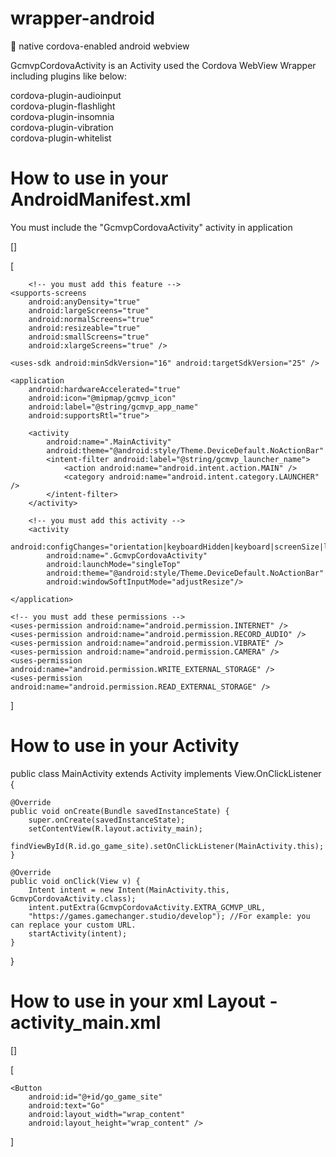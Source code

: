 # wrapper-android
:iphone: native cordova-enabled android webview

GcmvpCordovaActivity is an Activity used the Cordova WebView Wrapper including plugins like below:

cordova-plugin-audioinput<br>
cordova-plugin-flashlight<br>
cordova-plugin-insomnia<br>
cordova-plugin-vibration<br>
cordova-plugin-whitelist<br>

# How to use in your AndroidManifest.xml

You must include the "GcmvpCordovaActivity" activity in application

[<?xml version='1.0' encoding='utf-8'?>]

[<manifest 
    android:hardwareAccelerated="true" 
    android:versionCode="10000" 
    android:versionName="1.0.0" 
    package="your package name" 
    xmlns:android="http://schemas.android.com/apk/res/android">

		<!-- you must add this feature -->
    <supports-screens 
        android:anyDensity="true" 
        android:largeScreens="true" 
        android:normalScreens="true" 
        android:resizeable="true" 
        android:smallScreens="true" 
        android:xlargeScreens="true" />

    <uses-sdk android:minSdkVersion="16" android:targetSdkVersion="25" />

    <application 
        android:hardwareAccelerated="true" 
        android:icon="@mipmap/gcmvp_icon" 
        android:label="@string/gcmvp_app_name" 
        android:supportsRtl="true">

        <activity 
            android:name=".MainActivity" 
            android:theme="@android:style/Theme.DeviceDefault.NoActionBar" 
            <intent-filter android:label="@string/gcmvp_launcher_name">
                <action android:name="android.intent.action.MAIN" />
                <category android:name="android.intent.category.LAUNCHER" />
            </intent-filter>
        </activity>
        
        <!-- you must add this activity -->
        <activity 
            android:configChanges="orientation|keyboardHidden|keyboard|screenSize|locale" 
            android:name=".GcmvpCordovaActivity" 
            android:launchMode="singleTop" 
            android:theme="@android:style/Theme.DeviceDefault.NoActionBar" 
            android:windowSoftInputMode="adjustResize"/>
        
    </application>
    
    <!-- you must add these permissions -->
    <uses-permission android:name="android.permission.INTERNET" />
    <uses-permission android:name="android.permission.RECORD_AUDIO" />
    <uses-permission android:name="android.permission.VIBRATE" />
    <uses-permission android:name="android.permission.CAMERA" />
    <uses-permission android:name="android.permission.WRITE_EXTERNAL_STORAGE" />
    <uses-permission android:name="android.permission.READ_EXTERNAL_STORAGE" />
    
</manifest>]

# How to use in your Activity

public class MainActivity extends Activity implements View.OnClickListener {

    @Override
    public void onCreate(Bundle savedInstanceState) {
        super.onCreate(savedInstanceState);
        setContentView(R.layout.activity_main);
        findViewById(R.id.go_game_site).setOnClickListener(MainActivity.this);
    }

    @Override
    public void onClick(View v) {
        Intent intent = new Intent(MainActivity.this, GcmvpCordovaActivity.class);
        intent.putExtra(GcmvpCordovaActivity.EXTRA_GCMVP_URL, 
        "https://games.gamechanger.studio/develop"); //For example: you can replace your custom URL.
        startActivity(intent);
    }
    
}

# How to use in your xml Layout - activity_main.xml

[<?xml version="1.0" encoding="utf-8"?>]

[<LinearLayout xmlns:android="http://schemas.android.com/apk/res/android"
    android:orientation="vertical"
    android:gravity="center"
    android:layout_width="match_parent"
    android:layout_height="match_parent">

    <Button
        android:id="@+id/go_game_site"
        android:text="Go"
        android:layout_width="wrap_content"
        android:layout_height="wrap_content" />
    
</LinearLayout>]